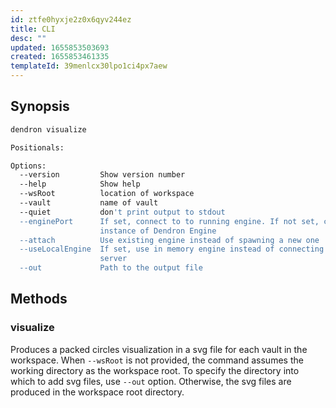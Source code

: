 ```yaml
---
id: ztfe0hyxje2z0x6qyv244ez
title: CLI
desc: ""
updated: 1655853503693
created: 1655853461335
templateId: 39menlcx30lpo1ci4px7aew
---
```


## Synopsis

```bash
dendron visualize

Positionals:

Options:
  --version         Show version number                                [boolean]
  --help            Show help                                          [boolean]
  --wsRoot          location of workspace
  --vault           name of vault
  --quiet           don't print output to stdout
  --enginePort      If set, connect to to running engine. If not set, create new
                    instance of Dendron Engine
  --attach          Use existing engine instead of spawning a new one
  --useLocalEngine  If set, use in memory engine instead of connecting to a
                    server                                             [boolean]
  --out             Path to the output file

```

## Methods

### visualize

Produces a packed circles visualization in a svg file for each vault in the workspace. When `--wsRoot` is not provided, the command assumes the working directory as the workspace root. To specify the directory into which to add svg files, use `--out` option. Otherwise, the svg files are produced in the workspace root directory.
